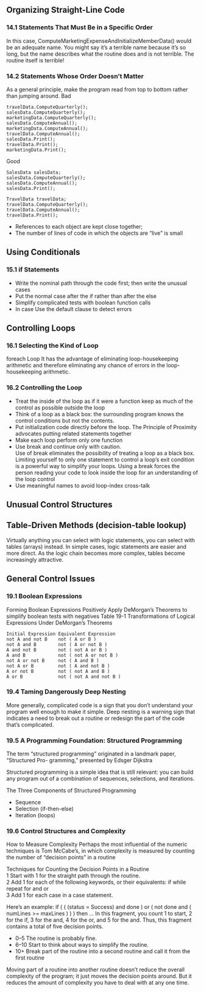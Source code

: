 ## Organizing Straight-Line Code

### 14.1 Statements That Must Be in a Specific Order

In this case, ComputeMarketingExpenseAndInitializeMemberData() would be an adequate name. You might say it’s a terrible
name
because it’s so long, but the name describes what the routine does and is not terrible.
The routine itself is terrible!

### 14.2 Statements Whose Order Doesn’t Matter

As a general principle, make the program read from top to bottom rather than jumping around.
Bad

```
travelData.ComputeQuarterly();
salesData.ComputeQuarterly();
marketingData.ComputeQuarterly();
salesData.ComputeAnnual();
marketingData.ComputeAnnual();
travelData.ComputeAnnual();
salesData.Print();
travelData.Print();
marketingData.Print();
```

Good

```
SalesData salesData;
salesData.ComputeQuarterly();
salesData.ComputeAnnual();
salesData.Print();

TravelData travelData;
travelData.ComputeQuarterly();
travelData.ComputeAnnual();
travelData.Print();
```

- References to each object are kept close together;
- The number of lines of code in which the objects are “live” is small

## Using Conditionals

### 15.1 if Statements

- Write the nominal path through the code first; then write the unusual cases
- Put the normal case after the if rather than after the else
- Simplify complicated tests with boolean function calls
- In case Use the default clause to detect errors

## Controlling Loops

### 16.1 Selecting the Kind of Loop

foreach Loop It has the advantage of eliminating loop-housekeeping arithmetic and
therefore eliminating any chance of errors in the loop-housekeeping arithmetic.

### 16.2 Controlling the Loop

- Treat the inside of the loop as if it were a function keep as much of the control as possible outside the loop
- Think of a loop as a black box: the surrounding program knows the control conditions but not the contents.
- Put initialization code directly before the loop. The Principle of Proximity advocates putting related statements
  together
- Make each loop perform only one function
- Use break and continue only with caution.  
  Use of break eliminates the possibility of
  treating a loop as a black box. Limiting yourself to only one statement to control a
  loop’s exit condition is a powerful way to simplify your loops. Using a break forces the
  person reading your code to look inside the loop for an understanding of the loop control
- Use meaningful names to avoid loop-index cross-talk

## Unusual Control Structures

## Table-Driven Methods (decision-table lookup)

Virtually anything you can select with logic statements, you can select with tables (arrays) instead. In simple cases,
logic statements are easier and more direct. As the logic chain becomes more complex, tables become increasingly
attractive.

## General Control Issues

### 19.1 Boolean Expressions

Forming Boolean Expressions Positively
Apply DeMorgan’s Theorems to simplify boolean tests with negatives
Table 19-1 Transformations of Logical Expressions Under DeMorgan’s Theorems

```
Initial Expression Equivalent Expression
not A and not B    not ( A or B )
not A and B        not ( A or not B )
A and not B        not ( not A or B )
A and B            not ( not A or not B )
not A or not B     not ( A and B )
not A or B         not ( A and not B )
A or not B         not ( not A and B )
A or B             not ( not A and not B )
```

### 19.4 Taming Dangerously Deep Nesting

More generally, complicated code is a sign that you don’t understand your program
well enough to make it simple. Deep nesting is a warning sign that indicates a need to
break out a routine or redesign the part of the code that’s complicated.

### 19.5 A Programming Foundation: Structured Programming

The term “structured programming” originated in a landmark paper, “Structured Pro-
gramming,” presented by Edsger Dijkstra

Structured programming is a simple idea that is still relevant: you can build any
program out of a combination of sequences, selections, and iterations.

The Three Components of Structured Programming

- Sequence
- Selection (if-then-else)
- Iteration (loops)

### 19.6 Control Structures and Complexity

How to Measure Complexity
Perhaps the most influential of the numeric techniques is
Tom McCabe’s, in which complexity is measured by counting the number of “decision points” in a routine

Techniques for Counting the Decision Points in a Routine  
1 Start with 1 for the straight path through the routine.  
2 Add 1 for each of the following keywords, or their equivalents: if while repeat for
and or  
3 Add 1 for each case in a case statement.

Here’s an example:
if ( ( (status = Success) and done ) or
( not done and ( numLines >= maxLines ) ) ) then ...
In this fragment, you count 1 to start, 2 for the if, 3 for the and, 4 for the or, and 5 for
the and. Thus, this fragment contains a total of five decision points.

- 0–5 The routine is probably fine.
- 6–10 Start to think about ways to simplify the routine.
- 10+ Break part of the routine into a second routine and call it from the first
  routine

Moving part of a routine into another routine doesn’t reduce the overall complexity of
the program; it just moves the decision points around. But it reduces the amount of
complexity you have to deal with at any one time.